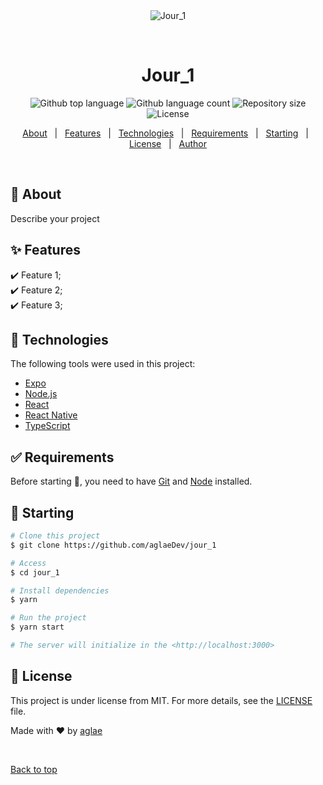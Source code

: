 <div align="center" id="top"> 
  <img src="./.github/app.gif" alt="Jour_1" />

  &#xa0;

  <!-- <a href="https://jour_1.netlify.app">Demo</a> -->
</div>

<h1 align="center">Jour_1</h1>

<p align="center">
  <img alt="Github top language" src="https://img.shields.io/github/languages/top/aglaeDev/jour_1?color=56BEB8">

  <img alt="Github language count" src="https://img.shields.io/github/languages/count/aglaeDev/jour_1?color=56BEB8">

  <img alt="Repository size" src="https://img.shields.io/github/repo-size/aglaeDev/jour_1?color=56BEB8">

  <img alt="License" src="https://img.shields.io/github/license/aglaeDev/jour_1?color=56BEB8">

  <!-- <img alt="Github issues" src="https://img.shields.io/github/issues/aglaeDev/jour_1?color=56BEB8" /> -->

  <!-- <img alt="Github forks" src="https://img.shields.io/github/forks/aglaeDev/jour_1?color=56BEB8" /> -->

  <!-- <img alt="Github stars" src="https://img.shields.io/github/stars/aglaeDev/jour_1?color=56BEB8" /> -->
</p>

<!-- Status -->

<!-- <h4 align="center"> 
	🚧  Jour_1 🚀 Under construction...  🚧
</h4> 

<hr> -->

<p align="center">
  <a href="#dart-about">About</a> &#xa0; | &#xa0; 
  <a href="#sparkles-features">Features</a> &#xa0; | &#xa0;
  <a href="#rocket-technologies">Technologies</a> &#xa0; | &#xa0;
  <a href="#white_check_mark-requirements">Requirements</a> &#xa0; | &#xa0;
  <a href="#checkered_flag-starting">Starting</a> &#xa0; | &#xa0;
  <a href="#memo-license">License</a> &#xa0; | &#xa0;
  <a href="https://github.com/aglaeDev" target="_blank">Author</a>
</p>

<br>

## :dart: About ##

Describe your project

## :sparkles: Features ##

:heavy_check_mark: Feature 1;\
:heavy_check_mark: Feature 2;\
:heavy_check_mark: Feature 3;

## :rocket: Technologies ##

The following tools were used in this project:

- [Expo](https://expo.io/)
- [Node.js](https://nodejs.org/en/)
- [React](https://pt-br.reactjs.org/)
- [React Native](https://reactnative.dev/)
- [TypeScript](https://www.typescriptlang.org/)

## :white_check_mark: Requirements ##

Before starting :checkered_flag:, you need to have [Git](https://git-scm.com) and [Node](https://nodejs.org/en/) installed.

## :checkered_flag: Starting ##

```bash
# Clone this project
$ git clone https://github.com/aglaeDev/jour_1

# Access
$ cd jour_1

# Install dependencies
$ yarn

# Run the project
$ yarn start

# The server will initialize in the <http://localhost:3000>
```

## :memo: License ##

This project is under license from MIT. For more details, see the [LICENSE](LICENSE.md) file.


Made with :heart: by <a href="https://github.com/aglaeDev" target="_blank">aglae</a>

&#xa0;

<a href="#top">Back to top</a>
